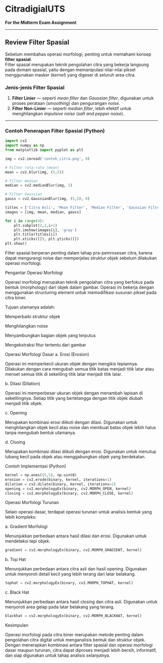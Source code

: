 # CitradigialUTS  
**For the Midterm Exam Assignment**

---

## Review Filter Spasial

Sebelum membahas operasi morfologi, penting untuk memahami konsep **filter spasial**.  
Filter spasial merupakan teknik pengolahan citra yang bekerja langsung pada domain spasial, yaitu dengan memanipulasi nilai-nilai piksel menggunakan masker (*kernel*) yang digeser di seluruh area citra.

### Jenis-jenis Filter Spasial
1. **Filter Linier** — seperti *mean filter* dan *Gaussian filter*, digunakan untuk proses perataan (*smoothing*) dan pengurangan *noise*.  
2. **Filter Non-Linier** — seperti *median filter*, lebih efektif untuk menghilangkan *impulsive noise* (*salt and pepper noise*).

---

### Contoh Penerapan Filter Spasial (Python)

```python
import cv2
import numpy as np
from matplotlib import pyplot as plt

img = cv2.imread('contoh_citra.png', 0)

# Filter rata-rata (mean)
mean = cv2.blur(img, (5,5))

# Filter median
median = cv2.medianBlur(img, 5)

# Filter Gaussian
gauss = cv2.GaussianBlur(img, (5,5), 0)

titles = ['Citra Asli', 'Mean Filter', 'Median Filter', 'Gaussian Filter']
images = [img, mean, median, gauss]

for i in range(4):
    plt.subplot(2,2,i+1)
    plt.imshow(images[i], 'gray')
    plt.title(titles[i])
    plt.xticks([]), plt.yticks([])
plt.show()
```
Filter spasial berperan penting dalam tahap pra-pemrosesan citra, karena dapat mengurangi noise dan memperjelas struktur objek sebelum dilakukan operasi morfologi.

Pengantar Operasi Morfologi

Operasi morfologi merupakan teknik pengolahan citra yang berfokus pada bentuk (morphology) dari objek dalam gambar.
Operasi ini bekerja dengan menggunakan structuring element untuk memodifikasi susunan piksel pada citra biner.

Tujuan utamanya adalah:

Memperbaiki struktur objek

Menghilangkan noise

Menyambungkan bagian objek yang terputus

Mengekstraksi fitur tertentu dari gambar

Operasi Morfologi Dasar
a. Erosi (Erosion)

Operasi ini memperkecil ukuran objek dengan mengikis tepiannya.
Dilakukan dengan cara mengubah semua titik batas menjadi titik latar atau menset semua titik di sekeliling titik latar menjadi titik latar.

b. Dilasi (Dilation)

Operasi ini memperbesar ukuran objek dengan menambah lapisan di sekelilingnya.
Setiap titik yang bertetangga dengan titik objek diubah menjadi titik objek.

c. Opening

Merupakan kombinasi erosi diikuti dengan dilasi.
Digunakan untuk menghilangkan objek kecil atau noise dan membuat batas objek lebih halus tanpa mengubah bentuk utamanya.

d. Closing

Merupakan kombinasi dilasi diikuti dengan erosi.
Digunakan untuk menutup lubang kecil pada objek atau menggabungkan objek yang berdekatan.

Contoh Implementasi (Python)
```python
kernel = np.ones((5,5), np.uint8)
erosion = cv2.erode(binary, kernel, iterations=1)
dilation = cv2.dilate(binary, kernel, iterations=1)
opening = cv2.morphologyEx(binary, cv2.MORPH_OPEN, kernel)
closing = cv2.morphologyEx(binary, cv2.MORPH_CLOSE, kernel)
```
Operasi Morfologi Turunan

Selain operasi dasar, terdapat operasi turunan untuk analisis bentuk yang lebih kompleks:

a. Gradient Morfologi

Menunjukkan perbedaan antara hasil dilasi dan erosi.
Digunakan untuk mendeteksi tepi objek.
```python
gradient = cv2.morphologyEx(binary, cv2.MORPH_GRADIENT, kernel)
```
b. Top Hat

Menunjukkan perbedaan antara citra asli dan hasil opening.
Digunakan untuk menyoroti detail kecil yang lebih terang dari latar belakang.
```python
tophat = cv2.morphologyEx(binary, cv2.MORPH_TOPHAT, kernel)
```
c. Black Hat

Menunjukkan perbedaan antara hasil closing dan citra asli.
Digunakan untuk menyoroti area gelap pada latar belakang yang terang.
```python
blackhat = cv2.morphologyEx(binary, cv2.MORPH_BLACKHAT, kernel)
```
Kesimpulan

Operasi morfologi pada citra biner merupakan metode penting dalam pengolahan citra digital untuk menganalisis bentuk dan struktur objek.
Dengan menerapkan kombinasi antara filter spasial dan operasi morfologi dasar maupun turunan, citra dapat diproses menjadi lebih bersih, informatif, dan siap digunakan untuk tahap analisis selanjutnya.
